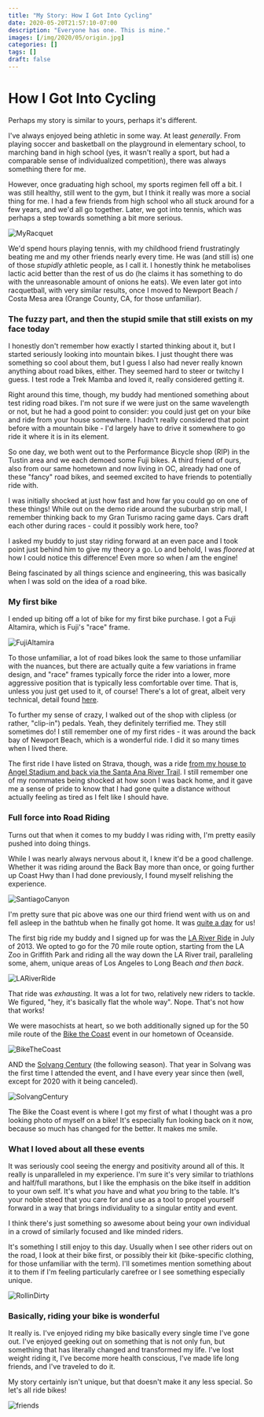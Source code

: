 ```yaml
---
title: "My Story: How I Got Into Cycling"
date: 2020-05-20T21:57:10-07:00
description: "Everyone has one. This is mine."
images: [/img/2020/05/origin.jpg]
categories: []
tags: []
draft: false
---
```

# How I Got Into Cycling
Perhaps my story is similar to yours, perhaps it's different. 

I've always enjoyed being athletic in some way. At least _generally_. From playing soccer and basketball on the playground in elementary school, to marching band in high school (yes, it wasn't really a sport, but had a comparable sense of individualized competition), there was always something there for me.

However, once graduating high school, my sports regimen fell off a bit. I was still healthy, still went to the gym, but I think it really was more a social thing for me. I had a few friends from high school who all stuck around for a few years, and we'd all go together. Later, we got into tennis, which was perhaps a step towards something a bit more serious.

![MyRacquet](/img/2020/05/racquet.jpg#center)

We'd spend hours playing tennis, with my childhood friend frustratingly beating me and my other friends nearly every time. He was (and still is) one of those _stupidly_ athletic people, as I call it. I honestly think he metabolises lactic acid better than the rest of us do (he claims it has something to do with the unreasonable amount of onions he eats). We even later got into racquetball, with very similar results, once I moved to Newport Beach / Costa Mesa area (Orange County, CA, for those unfamiliar).

### The fuzzy part, and then the stupid smile that still exists on my face today

I honestly don't remember how exactly I started thinking about it, but I started seriously looking into mountain bikes. I just thought there was something so cool about them, but I guess I also had never really known anything about road bikes, either. They seemed hard to steer or twitchy I guess. I test rode a Trek Mamba and loved it, really considered getting it.

Right around this time, though, my buddy had mentioned something about test riding road bikes. I'm not sure if we were just on the same wavelength or not, but he had a good point to consider: you could just get on your bike and ride from your house somewhere. I hadn't really considered that point before with a mountain bike - I'd largely have to drive it somewhere to go ride it where it is in its element.

So one day, we both went out to the Performance Bicycle shop (RIP) in the Tustin area and we each demoed some Fuji bikes. A third friend of ours, also from our same hometown and now living in OC, already had one of these "fancy" road bikes, and seemed excited to have friends to potentially ride with.

I was initially shocked at just how fast and how far you could go on one of these things! While out on the demo ride around the suburban strip mall, I remember thinking back to my Gran Turismo racing game days. Cars draft each other during races - could it possibly work here, too? 

I asked my buddy to just stay riding forward at an even pace and I took point just behind him to give my theory a go. Lo and behold, I was _floored_ at how I could notice this difference! Even more so when _I_ am the engine!

Being fascinated by all things science and engineering, this was basically when I was sold on the idea of a road bike.

### My first bike
I ended up biting off a lot of bike for my first bike purchase. I got a Fuji Altamira, which is Fuji's "race" frame.

![FujiAltamira](/img/2020/05/fuji_first.jpg)

To those unfamiliar, a lot of road bikes look the same to those unfamiliar with the nuances, but there are actually quite a few variations in frame design, and "race" frames typically force the rider into a lower, more aggressive position that is typically less comfortable over time. That is, unless you just get used to it, of course! There's a lot of great, albeit very technical, detail found [here](https://www.cyclingabout.com/understanding-bicycle-frame-geometry/).

To further my sense of crazy, I walked out of the shop with clipless (or rather, "clip-in") pedals. Yeah, they definitely terrified me. They still sometimes do! I still remember one of my first rides - it was around the back bay of Newport Beach, which is a wonderful ride. I did it so many times when I lived there. 

The first ride I have listed on Strava, though, was a ride [from my house to Angel Stadium and back via the Santa Ana River Trail](https://www.strava.com/activities/423816433). I still remember one of my roommates being shocked at how soon I was back home, and it gave me a sense of pride to know that I had gone quite a distance without actually feeling as tired as I felt like I should have.

### Full force into Road Riding
Turns out that when it comes to my buddy I was riding with, I'm pretty easily pushed into doing things.

While I was nearly always nervous about it, I knew it'd be a good challenge. Whether it was riding around the Back Bay more than once, or going further up Coast Hwy than I had done previously, I found myself relishing the experience.

![SantiagoCanyon](/img/2020/05/santiago_canyon.jpg)

I'm pretty sure that pic above was one our third friend went with us on and fell asleep in the bathtub when he finally got home. It was [quite a day](https://www.strava.com/activities/96688301) for us!

The first big ride my buddy and I signed up for was the [LA River Ride](https://la-bike.org/bike_ride/river-ride/) in July of 2013. We opted to go for the 70 mile route option, starting from the LA Zoo in Griffith Park and riding all the way down the LA River trail, paralleling some, ahem, unique areas of Los Angeles to Long Beach _and then back_. 

![LARiverRide](/img/2020/05/2013_LA_River_Ride.JPG#center)

That ride was _exhausting_. It was a lot for two, relatively new riders to tackle. We figured, "hey, it's basically flat the whole way". Nope. That's not how that works!

We were masochists at heart, so we both additionally signed up for the 50 mile route of the [Bike the Coast](https://visitoceanside.org/bike-the-coast/) event in our hometown of Oceanside.

![BikeTheCoast](/img/2020/05/2013_Bike_the_Coast.JPG#center)

AND the [Solvang Century](https://www.bikescor.com/) (the following season). That year in Solvang was the first time I attended the event, and I have every year since then (well, except for 2020 with it being canceled).

![SolvangCentury](/img/2020/05/2014_Solvang_Century.jpg#center)

The Bike the Coast event is where I got my first of what I thought was a pro looking photo of myself on a bike! It's especially fun looking back on it now, because so much has changed for the better. It makes me smile.

### What I loved about all these events
It was seriously cool seeing the energy and positivity around all of this. It really is unparalleled in my experience. I'm sure it's very similar to triathlons and half/full marathons, but I like the emphasis on the bike itself in addition to your own self. It's what _you_ have and what _you_ bring to the table. It's your noble steed that you care for and use as a tool to propel yourself forward in a way that brings individuality to a singular entity and event. 

I think there's just something so awesome about being your own individual in a crowd of similarly focused and like minded riders.

It's something I still enjoy to this day. Usually when I see other riders out on the road, I look at their bike first, or possibly their kit (bike-specific clothing, for those unfamiliar with the term). I'll sometimes mention something about it to them if I'm feeling particularly carefree or I see something especially unique.

![RollinDirty](/img/2020/05/rollindirty.jpg#center)

### Basically, riding your bike is wonderful
It really is. I've enjoyed riding my bike basically every single time I've gone out. I've enjoyed geeking out on something that is not only fun, but something that has literally changed and transformed my life. I've lost weight riding it, I've become more health conscious, I've made life long friends, and I've traveled to do it.

My story certainly isn't unique, but that doesn't make it any less special. So let's all ride bikes!

![friends](/img/2020/05/friends.jpg#center)